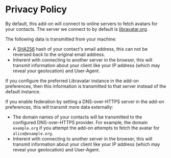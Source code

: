# Privacy Policy

By default, this add-on will connect to online servers to fetch avatars for your contacts. The server we connect to by default is [libravatar.org](https://www.libravatar.org).

The following data is transmitted from your machine:

* A [SHA256](https://developer.mozilla.org/docs/Web/API/SubtleCrypto/digest#algorithm) hash of your contact's email address, this can not be reversed back to the original email address.
* Inherent with connecting to another server in the browser, this will transmit information about your client like your IP address (which may reveal your geolocation) and User-Agent.

If you configure the preferred Libravatar instance in the add-on preferences, then this information is transmitted to that server instead of the default instance.

If you enable federation by setting a DNS-over-HTTPS server in the add-on preferences, this will transmit more data externally:

* The domain names of your contacts will be transmitted to the configured DNS-over-HTTPS provider. For example, the domain `example.org` if you attempt the add-on attempts to fetch the avatar for `alice@example.org`.
* Inherent with connecting to another server in the browser, this will transmit information about your client like your IP address (which may reveal your geolocation) and User-Agent.
